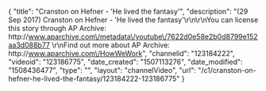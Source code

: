 {
    "title": "Cranston on Hefner - 'He lived the fantasy'",
    "description": "(29 Sep 2017) Cranston on Hefner - 'He lived the fantasy'\r\n\r\nYou can license this story through AP Archive: http:\/\/www.aparchive.com\/metadata\/youtube\/7622d0e58e2b0d8799e152aa3d088b77 \r\nFind out more about AP Archive: http:\/\/www.aparchive.com\/HowWeWork",
    "channelid": "123184222",
    "videoid": "123186775",
    "date_created": "1507113276",
    "date_modified": "1508436477",
    "type": "",
    "layout": "channelVideo",
    "url": "\/c1\/cranston-on-hefner-he-lived-the-fantasy\/123184222-123186775"
}